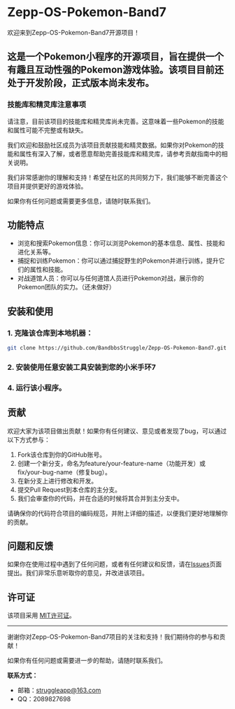 # Zepp-OS-Pokemon-Band7

欢迎来到Zepp-OS-Pokemon-Band7开源项目！

## 这是一个Pokemon小程序的开源项目，旨在提供一个有趣且互动性强的Pokemon游戏体验。该项目目前还处于开发阶段，正式版本尚未发布。

### 技能库和精灵库注意事项

请注意，目前该项目的技能库和精灵库尚未完善。这意味着一些Pokemon的技能和属性可能不完整或有缺失。

我们欢迎和鼓励社区成员为该项目贡献技能和精灵数据。如果你对Pokemon的技能和属性有深入了解，或者愿意帮助完善技能库和精灵库，请参考贡献指南中的相关说明。

我们非常感谢你的理解和支持！希望在社区的共同努力下，我们能够不断完善这个项目并提供更好的游戏体验。

如果你有任何问题或需要更多信息，请随时联系我们。


## 功能特点

- 浏览和搜索Pokemon信息：你可以浏览Pokemon的基本信息、属性、技能和进化关系等。
- 捕捉和训练Pokemon：你可以通过捕捉野生的Pokemon并进行训练，提升它们的属性和技能。
- 对战道馆人员：你可以与任何道馆人员进行Pokemon对战，展示你的Pokemon团队的实力。（还未做好）

## 安装和使用

### 1. 克隆该仓库到本地机器：

```bash
git clone https://github.com/BandbbsStruggle/Zepp-OS-Pokemon-Band7.git
```

### 2. 安装使用任意安装工具安装到您的小米手环7

### 4. 运行该小程序。

## 贡献

欢迎大家为该项目做出贡献！如果你有任何建议、意见或者发现了bug，可以通过以下方式参与：

1. Fork该仓库到你的GitHub账号。
2. 创建一个新分支，命名为feature/your-feature-name（功能开发）或fix/your-bug-name（修复bug）。
3. 在新分支上进行修改和开发。
4. 提交Pull Request到本仓库的主分支。
5. 我们会审查你的代码，并在合适的时候将其合并到主分支中。

请确保你的代码符合项目的编码规范，并附上详细的描述，以便我们更好地理解你的贡献。

## 问题和反馈

如果你在使用过程中遇到了任何问题，或者有任何建议和反馈，请在[Issues](https://github.com/BandbbsStruggle/Zepp-OS-Pokemon-Band7/issues)页面提出。我们非常乐意听取你的意见，并改进该项目。

## 许可证

该项目采用 [MIT许可证](LICENSE)。

---

谢谢你对Zepp-OS-Pokemon-Band7项目的关注和支持！我们期待你的参与和贡献！

如果你有任何问题或需要进一步的帮助，请随时联系我们。

**联系方式：**
- 邮箱：struggleapp@163.com
- QQ：2089827698
